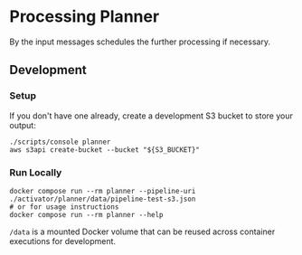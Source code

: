 # Processing Planner

By the input messages schedules the further processing if necessary.

## Development

### Setup

If you don't have one already, create a development S3 bucket to store your output:

```shell
./scripts/console planner
aws s3api create-bucket --bucket "${S3_BUCKET}"
```

### Run Locally

```shell
docker compose run --rm planner --pipeline-uri ./activator/planner/data/pipeline-test-s3.json
# or for usage instructions
docker compose run --rm planner --help
```

`/data` is a mounted Docker volume that can be reused across container executions for development.
